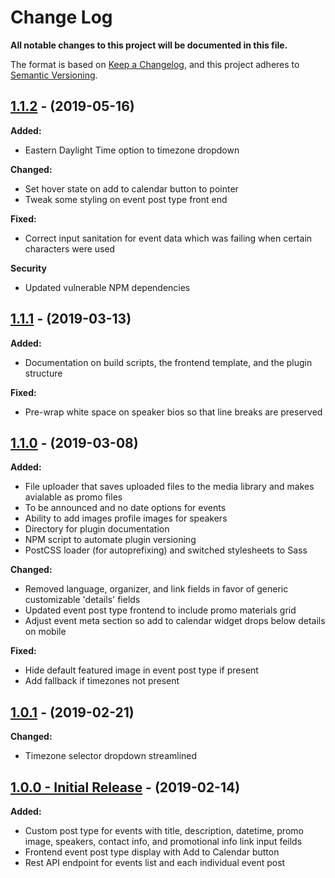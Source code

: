 # Change Log
**All notable changes to this project will be documented in this file.**

The format is based on [Keep a Changelog](https://keepachangelog.com/en/1.0.0/),
and this project adheres to [Semantic Versioning](https://semver.org/spec/v2.0.0.html).

## [1.1.2](https://github.com/IIP-Design/iip-events/tree/v1.1.2) - (2019-05-16)

**Added:**
- Eastern Daylight Time option to timezone dropdown

**Changed:**
- Set hover state on add to calendar button to pointer
- Tweak some styling on event post type front end

**Fixed:**
- Correct input sanitation for event data which was failing when certain characters were used

**Security**
- Updated vulnerable NPM dependencies

## [1.1.1](https://github.com/IIP-Design/iip-events/tree/v1.1.1) - (2019-03-13)

**Added:**
- Documentation on build scripts, the frontend template, and the plugin structure

**Fixed:**
- Pre-wrap white space on speaker bios so that line breaks are preserved

## [1.1.0](https://github.com/IIP-Design/iip-events/tree/v1.1.0) - (2019-03-08)

**Added:**
- File uploader that saves uploaded files to the media library and makes avialable as promo files
- To be announced and no date options for events
- Ability to add images profile images for speakers
- Directory for plugin documentation
- NPM script to automate plugin versioning
- PostCSS loader (for autoprefixing) and switched stylesheets to Sass

**Changed:**
- Removed language, organizer, and link fields in favor of generic customizable 'details' fields
- Updated event post type frontend to include promo materials grid
- Adjust event meta section so add to calendar widget drops below details on mobile

**Fixed:**
- Hide default featured image in event post type if present
- Add fallback if timezones not present

## [1.0.1](https://github.com/IIP-Design/iip-events/tree/v1.0.1) - (2019-02-21)

**Changed:**
- Timezone selector dropdown streamlined

## [1.0.0 - Initial Release](https://github.com/IIP-Design/iip-events/tree/v1.0.0) - (2019-02-14)

**Added:**
- Custom post type for events with title, description, datetime, promo image, speakers, contact info, and promotional info link input feilds
- Frontend event post type display with Add to Calendar button
- Rest API endpoint for events list and each individual event post